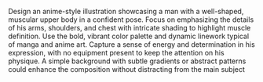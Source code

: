 Design an anime-style illustration showcasing a man with a well-shaped, muscular upper body in a confident pose. Focus on emphasizing the details of his arms, shoulders, and chest with intricate shading to highlight muscle definition. Use the bold, vibrant color palette and dynamic linework typical of manga and anime art. Capture a sense of energy and determination in his expression, with no equipment present to keep the attention on his physique. A simple background with subtle gradients or abstract patterns could enhance the composition without distracting from the main subject